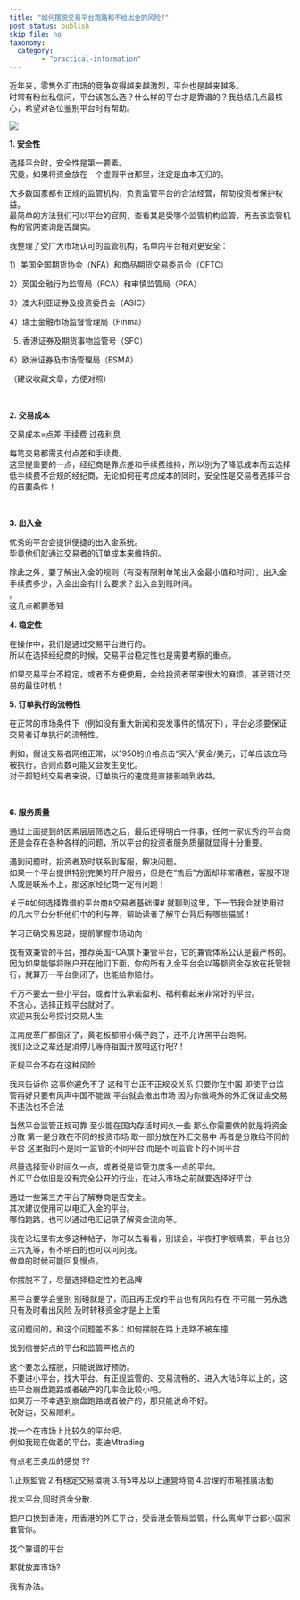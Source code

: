 ```yaml
---
title: "如何摆脱交易平台跑路和不给出金的风险?"
post_status: publish
skip_file: no
taxonomy:
  category:
        - "practical-information"
---
```


近年来，零售外汇市场的竞争变得越来越激烈，平台也是越来越多。  
时常有粉丝私信问，平台该怎么选？什么样的平台才是靠谱的？我总结几点最核心，希望对各位鉴别平台时有帮助。

![](https://cdn.fendou.la/funstoutiao/2020/11/172848395.png)

**1\. 安全性**

选择平台时，安全性是第一要素。  
究竟，如果将资金放在一个虚假平台那里，注定是血本无归的。

大多数国家都有正规的监管机构，负责监管平台的合法经营，帮助投资者保护权益。  
最简单的方法我们可以平台的官网，查看其是受哪个监管机构监管，再去该监管机构的官网查询是否属实。

我整理了受广大市场认可的监管机构，名单内平台相对更安全：

1）美国全国期货协会（NFA）和商品期货交易委员会（CFTC）

2）英国金融行为监管局（FCA）和审慎监管局（PRA）

3）澳大利亚证券及投资委员会（ASIC）

4）瑞士金融市场监督管理局（Finma）

5) 香港证券及期货事物监管号（SFC）

6）欧洲证券及市场管理局（ESMA）

（建议收藏文章，方便对照）

​

**2\. 交易成本**

交易成本=点差 手续费 过夜利息

每笔交易都需支付点差和手续费。  
这里提重要的一点，经纪商是靠点差和手续费维持，所以别为了降低成本而去选择低手续费不合规的经纪商，无论如何在考虑成本的同时，安全性是交易者选择平台的首要条件！

​​

**3\. 出入金**

优秀的平台会提供便捷的出入金系统。  
毕竟他们就通过交易者的订单成本来维持的。

除此之外，要了解出入金的规则（有没有限制单笔出入金最小值和时间），出入金手续费多少，入金出金有什么要求？出入金到账时间。  
。  
这几点都要悉知

**4\. 稳定性**

在操作中，我们是通过交易平台进行的。  
所以在选择经纪商的时候，交易平台稳定性也是需要考察的重点。

如果交易平台不稳定，或者不方便使用，会给投资者带来很大的麻烦，甚至错过交易的最佳时机！

**5\. 订单执行的流畅性**

在正常的市场条件下（例如没有重大新闻和突发事件的情况下），平台必须要保证交易者订单执行的流畅性。

例如，假设交易者网络正常，以1950的价格点击“买入”黄金/美元，订单应该立马被执行，否则点数可能又会发生变化。  
对于超短线交易者来说，订单执行的速度是直接影响到收益。

​

**6\. 服务质量**

通过上面提到的因素层层筛选之后，最后还得明白一件事，任何一家优秀的平台商还是会存在各种各样的问题，所以平台的投资者服务质量就显得十分重要。

遇到问题时，投资者及时联系到客服，解决问题。  
如果一个平台提供特别完美的开户服务，但是在“售后”方面却非常糟糕，客服不理人或是联系不上，那这家经纪商一定有问题！

关于#如何选择靠谱的平台商#交易者基础课# 就聊到这里，下一节我会就使用过的几大平台分析他们中的利与弊，帮助读者了解平台背后有哪些猫腻！

学习正确交易思路，提前掌握市场动向！

找有效兼管的平台，推荐英国FCA旗下兼管平台，它的兼管体系公认是最严格的。  
因为如果能够将账户开在他们下面，你的所有入金平台会以等额资金存放在托管银行，就算万一平台倒闭了，也能给你赔付。

​千万不要去一些小平台，或者什么承诺盈利、福利看起来非常好的平台。  
不贪心，选择正规平台就对了。  
​欢迎来我公号探讨交易人生

江南皮革厂都倒闭了，黄老板都带小姨子跑了，还不允许黑平台跑啊。  
我们泛泛之辈还是消停儿等待祖国开放咱这行吧?！

正规平台不存在这种风险

我来告诉你 这事你避免不了 这和平台正不正规没关系 只要你在中国 即使平台监管再好只要有风声中国不能做 平台就会撤出市场 因为你做境外的外汇保证金交易 不违法也不合法

当然平台监管正规可靠 至少能在国内存活时间久一些 那么你需要做的就是将资金分散 第一是分散在不同的投资市场 取一部分放在外汇交易中 再者是分散给不同的平台 这里指的不是同一监管的不同平台 而是不同监管下的不同平台

尽量选择营业时间久一点，或者说是监管力度多一点的平台。  
外汇平台依旧是没有完全公开的行业，在进入市场之前就要选择好平台

通过一些第三方平台了解券商是否安全。  
其次建议使用可以电汇入金的平台。  
哪怕跑路，也可以通过电汇记录了解资金流向等。

我在论坛里有太多这种帖子，你可以去看看，别误会，半夜打字眼睛累，平台也分三六九等，有不明白的也可以问问我。  
做单的时候可能回复慢点。

你摆脱不了，尽量选择稳定性的老品牌

黑平台要学会鉴别 别碰就是了，而且再正规的平台也有风险存在 不可能一劳永逸 只有及时看出风险 及时转移资金才是上上策

这问题问的，和这个问题差不多：如何摆脱在路上走路不被车撞

找到信誉好点的平台和监管严格点的

这个要怎么摆脱，只能说做好预防。  
不要进小平台，找大平台、有正规监管的、交易流畅的、进入大陆5年以上的，这些平台崩盘跑路或者破产的几率会比较小吧。  
如果万一不幸遇到崩盘跑路或者破产的，那只能说命不好。  
祝好运，交易顺利。

找一个在市场上比较久的平台吧。  
例如我现在做着的平台，麦迪Mtrading

有点老王卖瓜的感觉 ??

1.正規監管 2.有穩定交易環境 3.有5年及以上運營時間 4.合理的市場推廣活動

找大平台,同时资金分散.

把户口换到香港，用香港的外汇平台，受香港金管局监管，什么离岸平台都小国家谁管你。

找个靠谱的平台

那就放弃市场?

我有办法。
